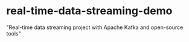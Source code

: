# real-time-data-streaming-demo
"Real-time data streaming project with Apache Kafka and open-source tools"
